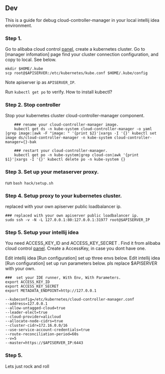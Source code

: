 ## Dev

This is a guide for debug cloud-controller-manager in your local intellij idea environment.

### Step 1.

Go to alibaba cloud control [panel](https://cs.console.aliyun.com), create a kubernetes cluster.
Go to [manager infomation] page find your cluster connection configuration, and copy to local. See below.
```
mkdir $HOME/.kube
scp root@$APISERVER:/etc/kubernetes/kube.conf $HOME/.kube/config
```

Note apiserver ip as ```APISERVER_IP```.

Run ```kubectl get po``` to verify. How to install kubectl?

### Step 2. Stop controller

Stop your kubernetes cluster cloud-controller-manager component.

```
    ### rename your cloud-controller-manager image.
    kubectl get ds -n kube-system cloud-controller-manager -o yaml |grep image:|awk -F "image: " '{print $2}'|xargs -I '{}' kubectl set image ds/cloud-controller-manager -n kube-system cloud-controller-manager={}-bak

    ### restart your cloud-controller-manager.
    kubectl get po -n kube-system|grep cloud-con|awk '{print $1}'|xargs -I '{}' kubectl delete po -n kube-system {}
```

### Step 3. Set up your metaserver proxy.

run ```bash hack/setup.sh```

### Step 4. Setup proxy to your kubernetes cluster.

replaced with your own apiserver public loadbalancer ip.
```
### replaced with your own apiserver public loadbalancer ip.
sudo ssh -v -N -L 127.0.0.1:80:127.0.0.1:31977 root@$APISERVER_IP

```

### Step 5. Setup your intellij idea

You need ACCESS_KEY_ID and ACCESS_KEY_SECRET . Find it from alibaba cloud control [panel](https://ak-console.aliyun.com/?spm=5176.2020520152.aliyun_topbar.193.5bd916ddyIgotF#/accesskey).
Create a AccessKey, in case you dont have one.

Edit intellij idea [Run configuration] set up three envs below.
Edit intellij idea [Run configuration] set up run parameters below. pls replace $APISERVER with your own.
```
###  set your IDE runner, With Env, With Parameters.
export ACCESS_KEY_ID
export ACCESS_KEY_SECRET
export METADATA_ENDPOINT=http://127.0.0.1

--kubeconfig=/etc/kubernetes/cloud-controller-manager.conf
--address=127.0.0.1
--allow-untagged-cloud=true
--leader-elect=true
--cloud-provider=alicloud
--allocate-node-cidrs=true
--cluster-cidr=172.16.0.0/16
--use-service-account-credentials=true
--route-reconciliation-period=60s
--v=5
--master=https://$APISERVER_IP:6443
```


### Step 5.

Lets just rock and roll